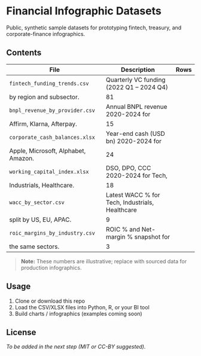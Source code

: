 # Financial Infographic Datasets

Public, synthetic sample datasets for prototyping fintech, treasury, and 
corporate-finance infographics.

## Contents

| File | Description | Rows |
|------|-------------|------|
| `fintech_funding_trends.csv` | Quarterly VC funding (2022 Q1 – 2024 Q4) 
by region and subsector. | 81 |
| `bnpl_revenue_by_provider.csv` | Annual BNPL revenue 2020-2024 for 
Affirm, Klarna, Afterpay. | 15 |
| `corporate_cash_balances.xlsx` | Year-end cash (USD bn) 2020-2024 for 
Apple, Microsoft, Alphabet, Amazon. | 24 |
| `working_capital_index.xlsx` | DSO, DPO, CCC 2020-2024 for Tech, 
Industrials, Healthcare. | 18 |
| `wacc_by_sector.csv` | Latest WACC % for Tech, Industrials, Healthcare 
split by US, EU, APAC. | 9 |
| `roic_margins_by_industry.csv` | ROIC % and Net-margin % snapshot for 
the same sectors. | 3 |

> **Note:** These numbers are illustrative; replace with sourced data for 
production infographics.

## Usage

1. Clone or download this repo  
2. Load the CSV/XLSX files into Python, R, or your BI tool  
3. Build charts / infographics (examples coming soon)

## License

*To be added in the next step (MIT or CC-BY suggested).*

